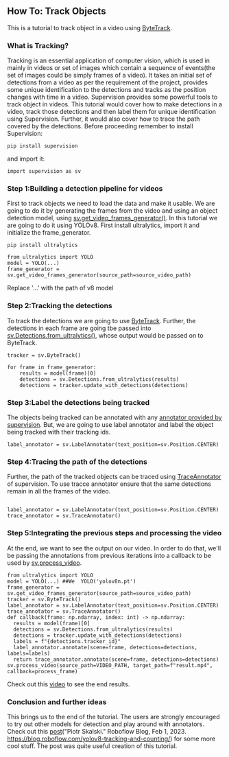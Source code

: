 ## How To: Track Objects
This is a tutorial to track object in a video using [ByteTrack](https://supervision.roboflow.com/trackers/#supervision.tracker.byte_tracker.core.ByteTrack).
### What is Tracking?
Tracking is an essential application of computer vision, which is used in mainly in videos or set of images which contain a sequence of events(the set of images could be simply frames of a video). It takes an initial set of detections from a video as per the requirement of the project, provides some unique identification to the detections and tracks as the position changes with time in a video. Supervision provides some powerful tools to track object in videos. This tutorial would cover how to make detections in a video, track those detections and then label them for unique identification using Supervision. Further, it would also cover how to trace the path covered by the detections.
Before proceeding remember to install Supervision:
```
pip install supervision
```
and import it:
```
import supervision as sv
```
### Step 1:Building a detection pipeline for videos
First to track objects we need to load the data and make it usable. We are going to do it by generating the frames from the video and using an object detection model, using [sv.get_video_frames_generator()](https://supervision.roboflow.com/utils/video/#get_video_frames_generator). In this tutorial we are going to do it using YOLOv8.
First install ultralytics, import it and initialize the frame_generator.
```
pip install ultralytics
```
```
from ultralytics import YOLO
model = YOLO(...)
frame_generator = sv.get_video_frames_generator(source_path=source_video_path)
```
Replace '...' with the path of v8 model
### Step 2:Tracking the detections
To track the detections we are going to use [ByteTrack](https://supervision.roboflow.com/trackers/#supervision.tracker.byte_tracker.core.ByteTrack). Further, the detections in each frame are going tbe passed into [sv.Detections.from_ultralytics()](https://supervision.roboflow.com/detection/core/), whose output would be passed on to ByteTrack.
```
tracker = sv.ByteTrack()

for frame in frame_generator:
    results = model(frame)[0]
    detections = sv.Detections.from_ultralytics(results)
    detections = tracker.update_with_detections(detections)
```
### Step 3:Label the detections being tracked
The objects being tracked can be annotated with any [annotator provided by supervision](https://supervision.roboflow.com/annotators/#labelannotator). But, we are going to use label annotator and label the object being tracked with their tracking ids.
```
label_annotator = sv.LabelAnnotator(text_position=sv.Position.CENTER)

```
### Step 4:Tracing the path of the detections
Further, the path of the tracked objects can be traced using [TraceAnnotator](https://supervision.roboflow.com/annotators/#traceannotator) of supervision. To use tracce annotator ensure that the same detections remain in all the frames of the video.
```

label_annotator = sv.LabelAnnotator(text_position=sv.Position.CENTER)
trace_annotator = sv.TraceAnnotator()
```
### Step 5:Integrating the previous steps and processing the video
At the end, we want to see the output on our video. In order to do that, we'll be passing the annotations from previous iterations into a callback to be used by [sv.process_video](https://supervision.roboflow.com/utils/video/#process_video).
```
from ultralytics import YOLO
model = YOLO(...) ##We  YOLO('yolov8n.pt')
frame_generator = sv.get_video_frames_generator(source_path=source_video_path)
tracker = sv.ByteTrack()
label_annotator = sv.LabelAnnotator(text_position=sv.Position.CENTER)
trace_annotator = sv.TraceAnnotator()
def callback(frame: np.ndarray, index: int) -> np.ndarray:
  results = model(frame)[0]
  detections = sv.Detections.from_ultralytics(results)
  detections = tracker.update_with_detections(detections)
  labels = f"{detections.tracker_id}"
  label_annotator.annotate(scene=frame, detections=detections, labels=labels)
  return trace_annotator.annotate(scene=frame, detections=detections)
sv.process_video(source_path=VIDEO_PATH, target_path=f"result.mp4", callback=process_frame)
```
Check out this [video](https://drive.google.com/file/d/10xaHXz9rpdXkaRni9YzOihhF3S7-Zs4p/view?usp=sharing) to see the end results.
### Conclusion and further ideas
This brings us to the end of the tutorial. The users are strongly encouraged to try out other models for detection and play around with annotators. Check out this [post](https://blog.roboflow.com/yolov8-tracking-and-counting/#object-tracking-with-bytetrack)("Piotr Skalski." Roboflow Blog, Feb 1, 2023. https://blog.roboflow.com/yolov8-tracking-and-counting/) for some more cool stuff. The post was quite useful creation of this tutorial.
